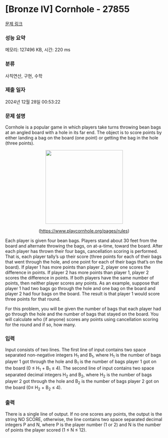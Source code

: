 # [Bronze IV] Cornhole - 27855 

[문제 링크](https://www.acmicpc.net/problem/27855) 

### 성능 요약

메모리: 127496 KB, 시간: 220 ms

### 분류

사칙연산, 구현, 수학

### 제출 일자

2024년 12월 28일 00:53:22

### 문제 설명

<p style="user-select: auto !important;">Cornhole is a popular game in which players take turns throwing bean bags at an angled board with a hole in its far end. The object is to score points by either landing a bag on the board (one point) or getting the bag in the hole (three points).</p>

<p style="text-align: center; user-select: auto !important;"><img alt="" src="https://upload.acmicpc.net/15eeb681-12ff-4cac-8118-1c9bb2530070/-/preview/" style="width: 247px; height: 236px; user-select: auto !important;"></p>

<p style="text-align: center; user-select: auto !important;">(<a href="https://www.playcornhole.org/pages/rules" style="user-select: auto !important;">https://www.playcornhole.org/pages/rules</a>)</p>

<p style="user-select: auto !important;">Each player is given four bean bags. Players stand about 30 feet from the board and alternate throwing the bags, on at-a-time, toward the board. After each player has thrown their four bags, cancellation scoring is performed. That is, each player tally’s up their score (three points for each of their bags that went through the hole, and one point for each of their bags that’s on the board). If player 1 has more points than player 2, player one scores the difference in points. If player 2 has more points than player 1, player 2 scores the difference in points. If both players have the same number of points, then neither player scores any points. As an example, suppose that player 1 had two bags go through the hole and one bag on the board and player 2 had four bags on the board. The result is that player 1 would score three points for that round.</p>

<p style="user-select: auto !important;">For this problem, you will be given the number of bags that each player had go through the hole and the number of bags that stayed on the board. You will calculate who (if anyone) scores any points using cancellation scoring for the round and if so, how many.</p>

### 입력 

 <p style="user-select: auto !important;">Input consists of two lines. The first line of input contains two space separated non-negative integers H<sub style="user-select: auto !important;">1</sub> and B<sub style="user-select: auto !important;">1</sub>, where H<sub style="user-select: auto !important;">1</sub> is the number of bags player 1 got through the hole and B<sub style="user-select: auto !important;">1</sub> is the number of bags player 1 got on the board (0 ≤ H<sub style="user-select: auto !important;">1</sub> + B<sub style="user-select: auto !important;">1</sub> ≤ 4). The second line of input contains two space separated decimal integers H<sub style="user-select: auto !important;">2</sub> and B<sub style="user-select: auto !important;">2</sub>, where H<sub style="user-select: auto !important;">2</sub> is the number of bags player 2 got through the hole and B<sub style="user-select: auto !important;">2</sub> is the number of bags player 2 got on the board (0≤ H<sub style="user-select: auto !important;">2</sub> + B<sub style="user-select: auto !important;">2</sub> ≤ 4).</p>

### 출력 

 <p style="user-select: auto !important;">There is a single line of output. If no one scores any points, the output is the string NO SCORE, otherwise, the line contains two space separated decimal integers P and N, where P is the player number (1 or 2) and N is the number of points the player scored (1 ≤ N ≤ 12).</p>

